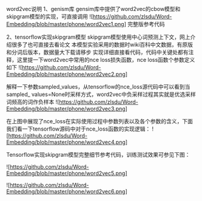 
word2vec说明
1、genism库
gensim库中提供了word2vec的cbow模型和skipgram模型的实现，可直接调用
![https://github.com/zlsdu/Word-Embedding/blob/master/phone/word2vec1.png]
完整版参考代码

2、tensorflow实现skipgram模型
skipgram模型使用中心词预测上下文，网上介绍很多了也可直接去看论文
本模型实验采用的数据时wiki百科中文数据，有原版和分词后版本，数据量大下载请移步
实现详细直接看代码，代码中关键处都有注释，这里提一下word2vec中常用的nce loss损失函数，nce loss函数个参数定义如下
![https://github.com/zlsdu/Word-Embedding/blob/master/phone/word2vec2.png]

解释一下参数sampled_values，从tensorflow的nce_loss源代码中可以看到当sampled_ values=None时采样方式，word2vec中负采样过程其实就是优选采样词频高的词作负样本
![https://github.com/zlsdu/Word-Embedding/blob/master/phone/word2vec3.png]

在上图中展现了nce_loss在实际使用过程中参数列表以及各个参数的含义，下面我们看一下tensorflow源码中对于nce_loss函数的实现逻辑：
![https://github.com/zlsdu/Word-Embedding/blob/master/phone/word2vec4.png]

Tensorflow实现skipgram模型完整细节参考代码，训练测试效果可参见下图：

![https://github.com/zlsdu/Word-Embedding/blob/master/phone/word2vec5.png]

![https://github.com/zlsdu/Word-Embedding/blob/master/phone/word2vec6.png]
